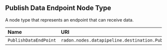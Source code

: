 ## Publish Data Endpoint Node Type

A node type that represents an endpoint that can receive data.

| Name | URI | Version | Derived From |
|:---- |:--- |:------- |:------------ |
| `PublishDataEndPoint` | `radon.nodes.datapipeline.destination.PublishDataEndPoint` | 1.0.0 | `radon.nodes.datapipeline.DestinationPB` |
